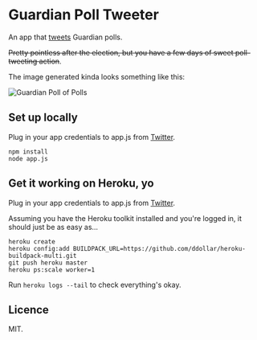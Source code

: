 # Guardian Poll Tweeter

An app that [tweets](https://twitter.com/JasonLeeFrench/status/589488625550753792) Guardian polls.

~~Pretty pointless after the election, but you have a few days of sweet poll-tweeting action~~.

The image generated kinda looks something like this:

![Guardian Poll of Polls](https://pbs.twimg.com/media/CC5Ixi1WEAAkc2O.png:large)

Set up locally
-----------

Plug in your app credentials to app.js from [Twitter](https://apps.twitter.com/).

```
npm install
node app.js
```

Get it working on Heroku, yo
------

Plug in your app credentials to app.js from [Twitter](https://apps.twitter.com/).

Assuming you have the Heroku toolkit installed and you're logged in, it should just be as easy as...

```
heroku create
heroku config:add BUILDPACK_URL=https://github.com/ddollar/heroku-buildpack-multi.git
git push heroku master
heroku ps:scale worker=1
```

Run `heroku logs --tail` to check everything's okay.

Licence
-------

MIT.
